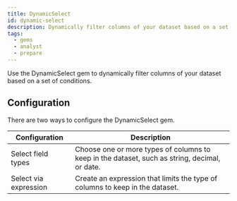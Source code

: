 ```yaml
---
title: DynamicSelect
id: dynamic-select
description: Dynamically filter columns of your dataset based on a set of conditions
tags:
  - gems
  - analyst
  - prepare
---
```


Use the DynamicSelect gem to dynamically filter columns of your dataset based on a set of conditions.

## Configuration

There are two ways to configure the DynamicSelect gem.

| Configuration         | Description                                                                                   |
| --------------------- | --------------------------------------------------------------------------------------------- |
| Select field types    | Choose one or more types of columns to keep in the dataset, such as string, decimal, or date. |
| Select via expression | Create an expression that limits the type of columns to keep in the dataset.                  |
